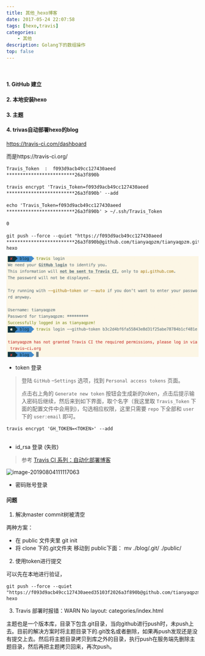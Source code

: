 ```yaml
---
title: 其他_hexo博客
date: 2017-05-24 22:07:58
tags: [hexo,travis]
categories: 
    - 其他
description: Golang下的数组操作
top: false
---
```




​    

#### 1. GitHub 建立



#### 2. 本地安装hexo



#### 3. 主题



#### 4. trivas自动部署hexo的blog



https://travis-ci.com/dashboard



而是https://travis-ci.org/



```
Travis_Token  :  f093d9acb49cc127430aeed *************************26a3f890b

travis encrypt 'Travis_Token=f093d9acb49cc127430aeed *************************26a3f890b' --add

echo 'Travis_Token=f093d9acb49cc127430aeed *************************26a3f890b' > ~/.ssh/Travis_Token

0

git push --force --quiet "https://f093d9acb49cc127430aeed *************************26a3f890b@github.com/tianyaqpzm/tianyaqpzm.github.io.git" hexo
```

![image-20191202000100719](hexo_build/image-20191202000100719.png)



* token 登录

> 登陆 `GitHub` –`Settings` 选项，找到 `Personal access tokens` 页面。
>
> 点击右上角的 `Generate new token` 按钮会生成新的token，点击后提示输入密码后继续，然后来到如下界面，取个名字（我这里取 `Travis_Token` 下面的配置文件中会用到)，勾选相应权限，这里只需要 `repo` 下全部和 `user` 下的 `user:email` 即可。



```
travis encrypt 'GH_TOKEN=<TOKEN>' --add


```

* id_rsa 登录 (失败)

> 参考 [Travis CI 系列：自动化部署博客](https://cosmeapp.github.io/2017/09/18/travis-ci-auto-build/)

![image-20190804111117063](/Users/pei/Documents/md笔记/hexo_blog.assets/image-20190804111117063.png)

* 密码账号登录





#### 问题

1. 解决master commit树被清空

两种方案：

* 在 public 文件夹里 git init
* 将 clone 下的.git文件夹 移动到 public下面：  mv ./blog/.git/ ./public/

2. 使用token进行提交

可以先在本地进行验证，

```
git push --force --quiet "https://f093d9acb49cc127430aeed35103f2026a3f890b@github.com/tianyaqpzm/tianyaqpzm.github.io.git" hexo
```

3. Travis 部署时报错：WARN No layout: categories/index.html

主题也是一个版本库，目录下包含.git目录，当向github进行push时，未push上去。目前的解决方案时将主题目录下的.git改名或者删除，如果再push发现还是没有提交上去。然后将主题目录拷贝到库之外的目录，执行push在服务端先删除主题目录，然后再把主题拷贝回来，再次push。